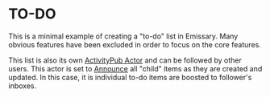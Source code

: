 # TO-DO

This is a minimal example of creating a "to-do" list in Emissary. Many obvious features have been excluded in order to focus on the core features.

This list is also its own [ActivityPub Actor](https://www.w3.org/TR/activitypub/#actors) and can be followed by other users.  This actor is set to [Announce](https://www.w3.org/TR/activitypub/#announce-activity-inbox) all "child" items as they are created and updated.  In this case, it is individual to-do items are boosted to follower's inboxes.
